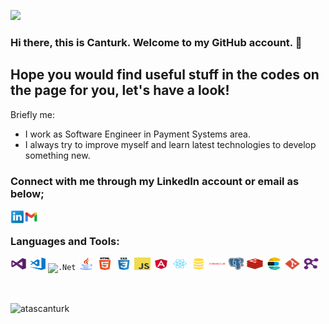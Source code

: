 ![](https://komarev.com/ghpvc/?username=your-github-username&color=green)

### Hi there, this is Canturk. Welcome to my GitHub account. 👋

## Hope you would find useful stuff in the codes on the page for you, let's have a look!

Briefly me:

- I work as Software Engineer in Payment Systems area.
- I always try to improve myself and learn latest technologies to develop something new.

### Connect with me through my LinkedIn account or email as below;

[<img align="left" alt="atascanturk | LinkedIn" width="22px" src="/img/linkedinicon.png" />][linkedin]
[<img align="left" alt="Mail | atascanturk@gmail.com" width="22px" src="/img/gmailicon.png" />][mail]


<br />

### Languages and Tools:

<code><img height="20" alt="Visual Studio" width="26px" src="/img/VSIcon.png"></code>
<code><img height="20" alt="Visual Studio Code" width="26px" src="https://raw.githubusercontent.com/github/explore/80688e429a7d4ef2fca1e82350fe8e3517d3494d/topics/visual-studio-code/visual-studio-code.png"></code>
<code><img height="20" alt=".Net" width="26px" src="https://camo.githubusercontent.com/4bb2a3ff3fb5fa584d82521b441488e9f4d1b1fe0f2e6b350ab4c4decc0bcf8c/68747470733a2f2f6d656e6e616e6b6f73652e636f6d2f636f6e74656e742f696d616765732f73697a652f773630302f323031392f30392f6e6574636f72652e706e67"></code>
<code><img height="20" alt="java" width="26px" src="/img/java.png"></code>
<code><img height="20" alt="HTML5" width="26px" src="https://raw.githubusercontent.com/github/explore/80688e429a7d4ef2fca1e82350fe8e3517d3494d/topics/html/html.png"></code>
<code><img height="20" alt="CSS3" width="26px" src="https://raw.githubusercontent.com/github/explore/80688e429a7d4ef2fca1e82350fe8e3517d3494d/topics/css/css.png"></code>
<code><img height="20" alt="JavaScript" width="26px" src="https://raw.githubusercontent.com/github/explore/80688e429a7d4ef2fca1e82350fe8e3517d3494d/topics/javascript/javascript.png"></code>
<code><img height="20" alt="Angular" width="26px" src="/img/angular.png"></code>
<code><img height="20" alt="React" width="26px" src="https://raw.githubusercontent.com/github/explore/80688e429a7d4ef2fca1e82350fe8e3517d3494d/topics/react/react.png"></code>
<code><img height="20" alt="Sql" width="26px" src="/img/sqlicon.png"></code>
<code><img height="20" alt="Oracle" width="26px" src="/img/oracleicon.png"></code>
<code><img height="20" alt="Postgre" width="26px" src="/img/postgresql_original_logo_icon_146391.png"></code>
<code><img height="20"  alt="Redis" width="26px" src="/img/redis.png"></code>
<code><img height="20"  alt="Elasticsearch" width="26px" src="/img/elasticsearch.png"></code>
<code><img height="20"  alt="Git" width="26px" src="/img/giticon.png"></code>
<code><img height="20"  alt="Tfs" width="26px" src="/img/tfsicon.png"></code>



<br />
<br />


 <img src="https://github-readme-stats.vercel.app/api?username=atascanturk&show_icons=true&theme=gotham" alt="atascanturk" />

[linkedin]: https://www.linkedin.com/in/atascanturk/
[mail]: mailto:atascanturk@gmail.com
